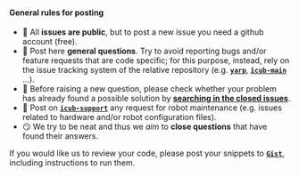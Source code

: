 
#### General rules for posting

- :memo: All **issues are public**, but to post a new issue you need a github account (free).
- :thinking: Post here **general questions**. Try to avoid reporting bugs and/or feature requests that are code specific; for this purpose, instead, rely on the issue tracking system of the relative repository \(e.g. [**`yarp`**](https://github.com/robotology/yarp), [**`icub-main`**](https://github.com/robotology/icub-main) ...).
- :eyes: Before raising a new question, please check whether your problem has already found a possible solution by [**searching in the closed issues**](https://github.com/robotology/QA/issues?q=is%3Aissue+is%3Aclosed).
- :nut_and_bolt: Post on [**`icub-support`**](https://github.com/robotology/icub-support) any request for robot maintenance (e.g. issues related to hardware and/or robot configuration files).
- :smirk: We try to be neat and thus we _aim_ to **close questions** that have found their answers.

If you would like us to review your code, please post your snippets to [**`Gist`**](https://gist.github.com), including instructions to run them.
